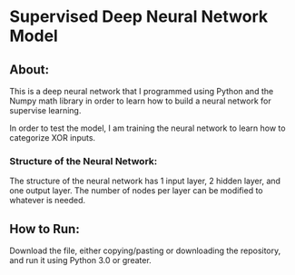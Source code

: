 # Supervised Deep Neural Network Model

## About:
This is a deep neural network that I programmed using Python and the Numpy math library in order to learn how to build a neural network for supervise learning. 

In order to test the model, I am training the neural network to learn how to categorize XOR inputs. 

### Structure of the Neural Network:
The structure of the neural network has 1 input layer, 2 hidden layer, and one output layer. 
The number of nodes per layer can be modified to whatever is needed. 

## How to Run:
Download the file, either copying/pasting or downloading the repository, and run it using Python 3.0 or greater. 
